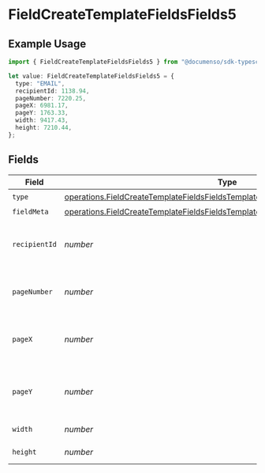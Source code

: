 # FieldCreateTemplateFieldsFields5

## Example Usage

```typescript
import { FieldCreateTemplateFieldsFields5 } from "@documenso/sdk-typescript/models/operations";

let value: FieldCreateTemplateFieldsFields5 = {
  type: "EMAIL",
  recipientId: 1138.94,
  pageNumber: 7220.25,
  pageX: 6981.17,
  pageY: 1763.33,
  width: 9417.43,
  height: 7210.44,
};
```

## Fields

| Field                                                                                                                                                                                | Type                                                                                                                                                                                 | Required                                                                                                                                                                             | Description                                                                                                                                                                          |
| ------------------------------------------------------------------------------------------------------------------------------------------------------------------------------------ | ------------------------------------------------------------------------------------------------------------------------------------------------------------------------------------ | ------------------------------------------------------------------------------------------------------------------------------------------------------------------------------------ | ------------------------------------------------------------------------------------------------------------------------------------------------------------------------------------ |
| `type`                                                                                                                                                                               | [operations.FieldCreateTemplateFieldsFieldsTemplatesFieldsRequestRequestBody5Type](../../models/operations/fieldcreatetemplatefieldsfieldstemplatesfieldsrequestrequestbody5type.md) | :heavy_check_mark:                                                                                                                                                                   | N/A                                                                                                                                                                                  |
| `fieldMeta`                                                                                                                                                                          | [operations.FieldCreateTemplateFieldsFieldsTemplatesFieldsRequestFieldMeta](../../models/operations/fieldcreatetemplatefieldsfieldstemplatesfieldsrequestfieldmeta.md)               | :heavy_minus_sign:                                                                                                                                                                   | N/A                                                                                                                                                                                  |
| `recipientId`                                                                                                                                                                        | *number*                                                                                                                                                                             | :heavy_check_mark:                                                                                                                                                                   | The ID of the recipient to create the field for.                                                                                                                                     |
| `pageNumber`                                                                                                                                                                         | *number*                                                                                                                                                                             | :heavy_check_mark:                                                                                                                                                                   | The page number the field will be on.                                                                                                                                                |
| `pageX`                                                                                                                                                                              | *number*                                                                                                                                                                             | :heavy_check_mark:                                                                                                                                                                   | The X coordinate of where the field will be placed.                                                                                                                                  |
| `pageY`                                                                                                                                                                              | *number*                                                                                                                                                                             | :heavy_check_mark:                                                                                                                                                                   | The Y coordinate of where the field will be placed.                                                                                                                                  |
| `width`                                                                                                                                                                              | *number*                                                                                                                                                                             | :heavy_check_mark:                                                                                                                                                                   | The width of the field.                                                                                                                                                              |
| `height`                                                                                                                                                                             | *number*                                                                                                                                                                             | :heavy_check_mark:                                                                                                                                                                   | The height of the field.                                                                                                                                                             |